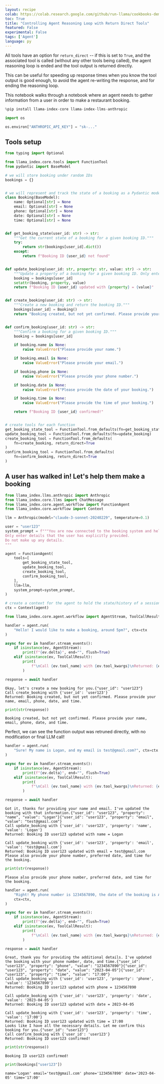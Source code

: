 ```yaml
---
layout: recipe
colab: https://colab.research.google.com/github/run-llama/cookbooks-demo/blob/main/notebooks/agent/return_direct_agent.ipynb
toc: True
title: "Controlling Agent Reasoning Loop with Return Direct Tools"
featured: False
experimental: False
tags: ['Agent']
language: py
---
```

All tools have an option for `return_direct` -- if this is set to `True`, and the associated tool is called (without any other tools being called), the agent reasoning loop is ended and the tool output is returned directly.

This can be useful for speeding up response times when you know the tool output is good enough, to avoid the agent re-writing the response, and for ending the reasoning loop.

This notebook walks through a notebook where an agent needs to gather information from a user in order to make a restaurant booking.


```python
%pip install llama-index-core llama-index-llms-anthropic
```


```python
import os

os.environ["ANTHROPIC_API_KEY"] = "sk-..."
```

## Tools setup


```python
from typing import Optional

from llama_index.core.tools import FunctionTool
from pydantic import BaseModel

# we will store booking under random IDs
bookings = {}


# we will represent and track the state of a booking as a Pydantic model
class Booking(BaseModel):
    name: Optional[str] = None
    email: Optional[str] = None
    phone: Optional[str] = None
    date: Optional[str] = None
    time: Optional[str] = None


def get_booking_state(user_id: str) -> str:
    """Get the current state of a booking for a given booking ID."""
    try:
        return str(bookings[user_id].dict())
    except:
        return f"Booking ID {user_id} not found"


def update_booking(user_id: str, property: str, value: str) -> str:
    """Update a property of a booking for a given booking ID. Only enter details that are explicitly provided."""
    booking = bookings[user_id]
    setattr(booking, property, value)
    return f"Booking ID {user_id} updated with {property} = {value}"


def create_booking(user_id: str) -> str:
    """Create a new booking and return the booking ID."""
    bookings[user_id] = Booking()
    return "Booking created, but not yet confirmed. Please provide your name, email, phone, date, and time."


def confirm_booking(user_id: str) -> str:
    """Confirm a booking for a given booking ID."""
    booking = bookings[user_id]

    if booking.name is None:
        raise ValueError("Please provide your name.")

    if booking.email is None:
        raise ValueError("Please provide your email.")

    if booking.phone is None:
        raise ValueError("Please provide your phone number.")

    if booking.date is None:
        raise ValueError("Please provide the date of your booking.")

    if booking.time is None:
        raise ValueError("Please provide the time of your booking.")

    return f"Booking ID {user_id} confirmed!"


# create tools for each function
get_booking_state_tool = FunctionTool.from_defaults(fn=get_booking_state)
update_booking_tool = FunctionTool.from_defaults(fn=update_booking)
create_booking_tool = FunctionTool.from_defaults(
    fn=create_booking, return_direct=True
)
confirm_booking_tool = FunctionTool.from_defaults(
    fn=confirm_booking, return_direct=True
)
```

## A user has walked in! Let's help them make a booking


```python
from llama_index.llms.anthropic import Anthropic
from llama_index.core.llms import ChatMessage
from llama_index.core.agent.workflow import FunctionAgent
from llama_index.core.workflow import Context

llm = Anthropic(model="claude-3-sonnet-20240229", temperature=0.1)

user = "user123"
system_prompt = f"""You are now connected to the booking system and helping {user} with making a booking.
Only enter details that the user has explicitly provided.
Do not make up any details.
"""

agent = FunctionAgent(
    tools=[
        get_booking_state_tool,
        update_booking_tool,
        create_booking_tool,
        confirm_booking_tool,
    ],
    llm=llm,
    system_prompt=system_prompt,
)

# create a context for the agent to hold the state/history of a session
ctx = Context(agent)
```


```python
from llama_index.core.agent.workflow import AgentStream, ToolCallResult

handler = agent.run(
    "Hello! I would like to make a booking, around 5pm?", ctx=ctx
)

async for ev in handler.stream_events():
    if isinstance(ev, AgentStream):
        print(f"{ev.delta}", end="", flush=True)
    elif isinstance(ev, ToolCallResult):
        print(
            f"\nCall {ev.tool_name} with {ev.tool_kwargs}\nReturned: {ev.tool_output}"
        )

response = await handler
```

    Okay, let's create a new booking for you.{"user_id": "user123"}
    Call create_booking with {'user_id': 'user123'}
    Returned: Booking created, but not yet confirmed. Please provide your name, email, phone, date, and time.



```python
print(str(response))
```

    Booking created, but not yet confirmed. Please provide your name, email, phone, date, and time.


Perfect, we can see the function output was retruned directly, with no modification or final LLM call!


```python
handler = agent.run(
    "Sure! My name is Logan, and my email is test@gmail.com?", ctx=ctx
)

async for ev in handler.stream_events():
    if isinstance(ev, AgentStream):
        print(f"{ev.delta}", end="", flush=True)
    elif isinstance(ev, ToolCallResult):
        print(
            f"\nCall {ev.tool_name} with {ev.tool_kwargs}\nReturned: {ev.tool_output}"
        )

response = await handler
```

    Got it, thanks for providing your name and email. I've updated the booking with that information.{"user_id": "user123", "property": "name", "value": "Logan"}{"user_id": "user123", "property": "email", "value": "test@gmail.com"}
    Call update_booking with {'user_id': 'user123', 'property': 'name', 'value': 'Logan'}
    Returned: Booking ID user123 updated with name = Logan
    
    Call update_booking with {'user_id': 'user123', 'property': 'email', 'value': 'test@gmail.com'}
    Returned: Booking ID user123 updated with email = test@gmail.com
    Please also provide your phone number, preferred date, and time for the booking.


```python
print(str(response))
```

    Please also provide your phone number, preferred date, and time for the booking.



```python
handler = agent.run(
    "Right! My phone number is 1234567890, the date of the booking is April 5, at 5pm.",
    ctx=ctx,
)

async for ev in handler.stream_events():
    if isinstance(ev, AgentStream):
        print(f"{ev.delta}", end="", flush=True)
    elif isinstance(ev, ToolCallResult):
        print(
            f"\nCall {ev.tool_name} with {ev.tool_kwargs}\nReturned: {ev.tool_output}"
        )

response = await handler
```

    Great, thank you for providing the additional details. I've updated the booking with your phone number, date, and time.{"user_id": "user123", "property": "phone", "value": "1234567890"}{"user_id": "user123", "property": "date", "value": "2023-04-05"}{"user_id": "user123", "property": "time", "value": "17:00"}
    Call update_booking with {'user_id': 'user123', 'property': 'phone', 'value': '1234567890'}
    Returned: Booking ID user123 updated with phone = 1234567890
    
    Call update_booking with {'user_id': 'user123', 'property': 'date', 'value': '2023-04-05'}
    Returned: Booking ID user123 updated with date = 2023-04-05
    
    Call update_booking with {'user_id': 'user123', 'property': 'time', 'value': '17:00'}
    Returned: Booking ID user123 updated with time = 17:00
    Looks like I have all the necessary details. Let me confirm this booking for you.{"user_id": "user123"}
    Call confirm_booking with {'user_id': 'user123'}
    Returned: Booking ID user123 confirmed!



```python
print(str(response))
```

    Booking ID user123 confirmed!



```python
print(bookings["user123"])
```

    name='Logan' email='test@gmail.com' phone='1234567890' date='2023-04-05' time='17:00'

